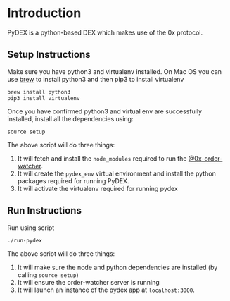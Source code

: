 Introduction
=============
PyDEX is a python-based DEX which makes use of the 0x protocol.

Setup Instructions
------------------
Make sure you have python3 and virtualenv installed. On Mac OS you can use [brew](https://brew.sh/) to install python3 and then pip3 to install virtualenv
```
brew install python3
pip3 install virtualenv
```
Once you have confirmed python3 and virtual env are successfully installed, install all the dependencies using:
```
source setup
```

The above script will do three things:
1. It will fetch and install the `node_modules` required to run the [@0x-order-watcher](https://github.com/0xProject/0x-monorepo/tree/development/packages/order-watcher). 
2. It will create the `pydex_env` virtual environment and install the python packages required for running PyDEX.
3. It will activate the virtualenv required for running pydex


Run Instructions
----------------
Run using script 

```
./run-pydex
```

The above script will do three things:

1. It will make sure the node and python dependencies are installed (by calling `source setup`)
2. It will ensure the order-watcher server is running
3. It will launch an instance of the pydex app at `localhost:3000`.